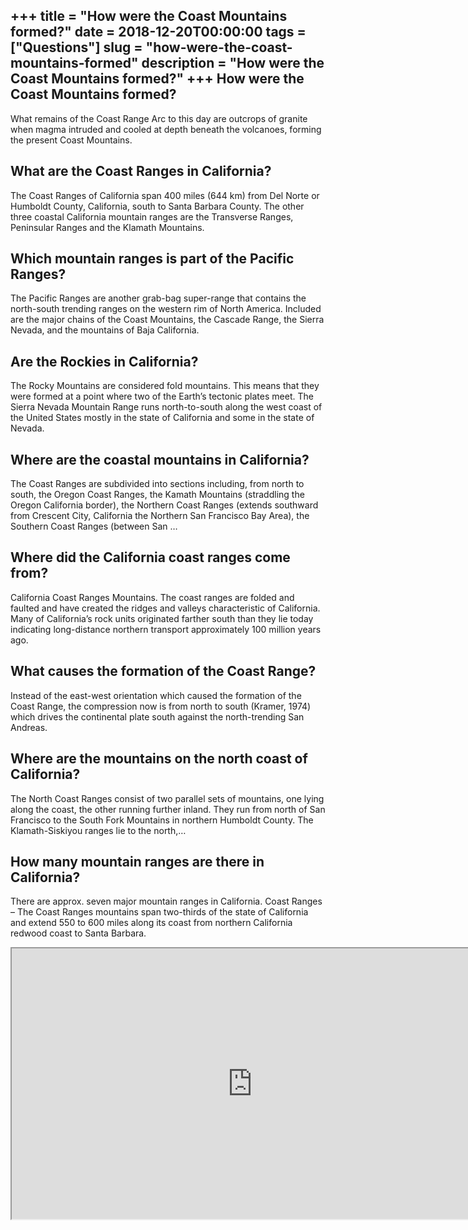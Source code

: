 +++
title = "How were the Coast Mountains formed?"
date = 2018-12-20T00:00:00
tags = ["Questions"]
slug = "how-were-the-coast-mountains-formed"
description = "How were the Coast Mountains formed?"
+++
How were the Coast Mountains formed?
------------------------------------

What remains of the Coast Range Arc to this day are outcrops of granite when magma intruded and cooled at depth beneath the volcanoes, forming the present Coast Mountains.

What are the Coast Ranges in California?
----------------------------------------

The Coast Ranges of California span 400 miles (644 km) from Del Norte or Humboldt County, California, south to Santa Barbara County. The other three coastal California mountain ranges are the Transverse Ranges, Peninsular Ranges and the Klamath Mountains.

Which mountain ranges is part of the Pacific Ranges?
----------------------------------------------------

The Pacific Ranges are another grab-bag super-range that contains the north-south trending ranges on the western rim of North America. Included are the major chains of the Coast Mountains, the Cascade Range, the Sierra Nevada, and the mountains of Baja California.

Are the Rockies in California?
------------------------------

The Rocky Mountains are considered fold mountains. This means that they were formed at a point where two of the Earth’s tectonic plates meet. The Sierra Nevada Mountain Range runs north-to-south along the west coast of the United States mostly in the state of California and some in the state of Nevada.

Where are the coastal mountains in California?
----------------------------------------------

The Coast Ranges are subdivided into sections including, from north to south, the Oregon Coast Ranges, the Kamath Mountains (straddling the Oregon California border), the Northern Coast Ranges (extends southward from Crescent City, California the Northern San Francisco Bay Area), the Southern Coast Ranges (between San …

Where did the California coast ranges come from?
------------------------------------------------

California Coast Ranges Mountains. The coast ranges are folded and faulted and have created the ridges and valleys characteristic of California. Many of California’s rock units originated farther south than they lie today indicating long-distance northern transport approximately 100 million years ago.

What causes the formation of the Coast Range?
---------------------------------------------

Instead of the east-west orientation which caused the formation of the Coast Range, the compression now is from north to south (Kramer, 1974) which drives the continental plate south against the north-trending San Andreas.

Where are the mountains on the north coast of California?
---------------------------------------------------------

The North Coast Ranges consist of two parallel sets of mountains, one lying along the coast, the other running further inland. They run from north of San Francisco to the South Fork Mountains in northern Humboldt County. The Klamath-Siskiyou ranges lie to the north,…

How many mountain ranges are there in California?
-------------------------------------------------

There are approx. seven major mountain ranges in California. Coast Ranges – The Coast Ranges mountains span two-thirds of the state of California and extend 550 to 600 miles along its coast from northern California redwood coast to Santa Barbara.

<iframe allow="accelerometer; autoplay; clipboard-write; encrypted-media; gyroscope; picture-in-picture" allowfullscreen="" class="__youtube_prefs__  epyt-is-override  no-lazyload" data-no-lazy="1" data-origheight="433" data-origwidth="770" data-skipgform_ajax_framebjll="" height="433" id="_ytid_47412" loading="lazy" src="https://www.youtube.com/embed/2TSTVCIZ-dg?enablejsapi=1&autoplay=0&cc_load_policy=0&cc_lang_pref=&iv_load_policy=1&loop=0&modestbranding=0&rel=1&fs=1&playsinline=0&autohide=2&theme=dark&color=red&controls=1&" title="YouTube player" width="770"></iframe>